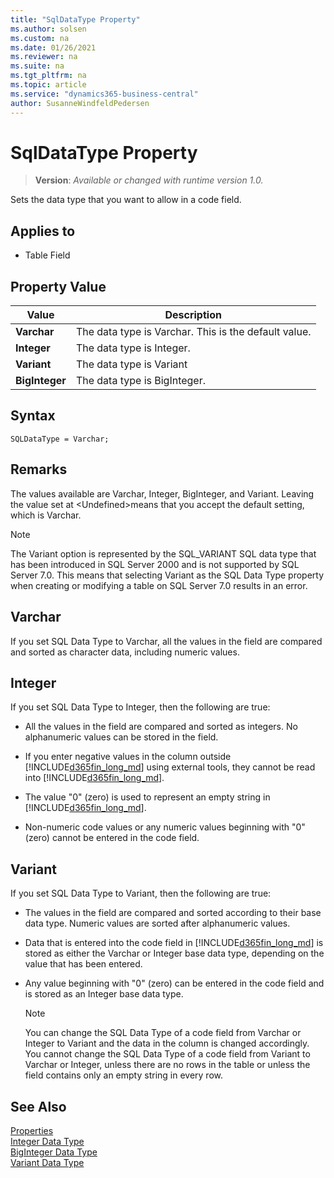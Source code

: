 ```yaml
---
title: "SqlDataType Property"
ms.author: solsen
ms.custom: na
ms.date: 01/26/2021
ms.reviewer: na
ms.suite: na
ms.tgt_pltfrm: na
ms.topic: article
ms.service: "dynamics365-business-central"
author: SusanneWindfeldPedersen
---
```

[//]: # (START>DO_NOT_EDIT)
[//]: # (IMPORTANT:Do not edit any of the content between here and the END>DO_NOT_EDIT.)
[//]: # (Any modifications should be made in the .xml files in the ModernDev repo.)
# SqlDataType Property
> **Version**: _Available or changed with runtime version 1.0._

Sets the data type that you want to allow in a code field.

## Applies to
-   Table Field

## Property Value

|Value|Description|
|-----------|---------------------------------------|
|**Varchar**|The data type is Varchar. This is the default value.|
|**Integer**|The data type is Integer.|
|**Variant**|The data type is Variant|
|**BigInteger**|The data type is BigInteger.|

[//]: # (IMPORTANT: END>DO_NOT_EDIT)



## Syntax

```AL
SQLDataType = Varchar;
```

## Remarks  

The values available are Varchar, Integer, BigInteger, and Variant. Leaving the value set at \<Undefined>means that you accept the default setting, which is Varchar.  
  
> [!NOTE]  
> The Variant option is represented by the SQL\_VARIANT SQL data type that has been introduced in SQL Server 2000 and is not supported by SQL Server 7.0. This means that selecting Variant as the SQL Data Type property when creating or modifying a table on SQL Server 7.0 results in an error.  
  
## Varchar  

If you set SQL Data Type to Varchar, all the values in the field are compared and sorted as character data, including numeric values.  
  
## Integer  

If you set SQL Data Type to Integer, then the following are true:  
  
- All the values in the field are compared and sorted as integers. No alphanumeric values can be stored in the field.  
  
- If you enter negative values in the column outside [!INCLUDE[d365fin_long_md](../includes/d365fin_long_md.md)] using external tools, they cannot be read into [!INCLUDE[d365fin_long_md](../includes/d365fin_long_md.md)].  
  
- The value "0" \(zero\) is used to represent an empty string in [!INCLUDE[d365fin_long_md](../includes/d365fin_long_md.md)].  
  
- Non-numeric code values or any numeric values beginning with "0" \(zero\) cannot be entered in the code field.  
  
## Variant  
 If you set SQL Data Type to Variant, then the following are true:  
  
- The values in the field are compared and sorted according to their base data type. Numeric values are sorted after alphanumeric values.  
  
- Data that is entered into the code field in [!INCLUDE[d365fin_long_md](../includes/d365fin_long_md.md)] is stored as either the Varchar or Integer base data type, depending on the value that has been entered.  
  
- Any value beginning with "0" \(zero\) can be entered in the code field and is stored as an Integer base data type.  
  
  > [!NOTE]  
  >  You can change the SQL Data Type of a code field from Varchar or Integer to Variant and the data in the column is changed accordingly. You cannot change the SQL Data Type of a code field from Variant to Varchar or Integer, unless there are no rows in the table or unless the field contains only an empty string in every row.  
  
## See Also

[Properties](devenv-properties.md)  
[Integer Data Type](../datatypes/devenv-integer-data-type.md)  
[BigInteger Data Type](../datatypes/devenv-biginteger-data-type.md)  
[Variant Data Type](../datatypes/devenv-variant-data-type.md)